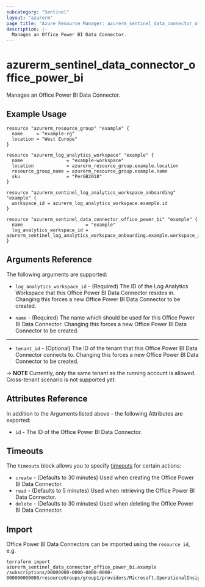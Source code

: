 ```yaml
---
subcategory: "Sentinel"
layout: "azurerm"
page_title: "Azure Resource Manager: azurerm_sentinel_data_connector_office_power_bi"
description: |-
  Manages an Office Power BI Data Connector.
---
```


# azurerm_sentinel_data_connector_office_power_bi

Manages an Office Power BI Data Connector.

## Example Usage

```hcl
resource "azurerm_resource_group" "example" {
  name     = "example-rg"
  location = "West Europe"
}

resource "azurerm_log_analytics_workspace" "example" {
  name                = "example-workspace"
  location            = azurerm_resource_group.example.location
  resource_group_name = azurerm_resource_group.example.name
  sku                 = "PerGB2018"
}

resource "azurerm_sentinel_log_analytics_workspace_onboarding" "example" {
  workspace_id = azurerm_log_analytics_workspace.example.id
}

resource "azurerm_sentinel_data_connector_office_power_bi" "example" {
  name                       = "example"
  log_analytics_workspace_id = azurerm_sentinel_log_analytics_workspace_onboarding.example.workspace_id
}
```

## Arguments Reference

The following arguments are supported:

* `log_analytics_workspace_id` - (Required) The ID of the Log Analytics Workspace that this Office Power BI Data Connector resides in. Changing this forces a new Office Power BI Data Connector to be created.

* `name` - (Required) The name which should be used for this Office Power BI Data Connector. Changing this forces a new Office Power BI Data Connector to be created.

---

* `tenant_id` - (Optional) The ID of the tenant that this Office Power BI Data Connector connects to. Changing this forces a new Office Power BI Data Connector to be created.

-> **NOTE** Currently, only the same tenant as the running account is allowed. Cross-tenant scenario is not supported yet.

## Attributes Reference

In addition to the Arguments listed above - the following Attributes are exported:

* `id` - The ID of the Office Power BI Data Connector.

## Timeouts

The `timeouts` block allows you to specify [timeouts](https://www.terraform.io/language/resources/syntax#operation-timeouts) for certain actions:

* `create` - (Defaults to 30 minutes) Used when creating the Office Power BI Data Connector.
* `read` - (Defaults to 5 minutes) Used when retrieving the Office Power BI Data Connector.
* `delete` - (Defaults to 30 minutes) Used when deleting the Office Power BI Data Connector.

## Import

Office Power BI Data Connectors can be imported using the `resource id`, e.g.

```shell
terraform import azurerm_sentinel_data_connector_office_power_bi.example /subscriptions/00000000-0000-0000-0000-000000000000/resourceGroups/group1/providers/Microsoft.OperationalInsights/workspaces/workspace1/providers/Microsoft.SecurityInsights/dataConnectors/dc1
```
